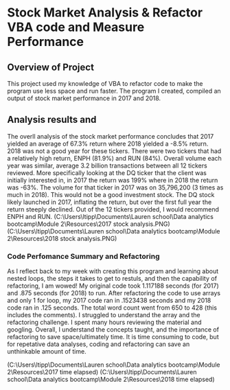 # Stock Market Analysis & Refactor VBA code and Measure Performance

## Overview of Project
This project used my knowledge of VBA to refactor code to make the program use less space and run faster. The program I created, compiled an output of stock market performance in 2017 and 2018.

## Analysis results and 
  The overll analysis of the stock market performance concludes that 2017 yielded an average of 67.3% return where 2018 yielded a -8.5% return. 2018 was not a good year for these tickers. 
There were two tickers that had a relatively high return, ENPH (81.9%) and RUN (84%). 
Overall volume each year was similar, average 3.2 billion transactions between all 12 tickers reviewed. 
More specifically looking at the DQ ticker that the client was initially interested in, in 2017 the return was 199% where in 2018 the return was -63%. 
The volume for that ticker in 2017 was on 35,796,200 (3 times as much in 2018). This would not be a good investment stock. 
The DQ stock likely launched in 2017, inflating the return, but over the first full year the return steeply declined.
Out of the 12 tickers provided, I would recommend ENPH and RUN.
(C:\Users\ltipp\Documents\Lauren school\Data analytics bootcamp\Module 2\Resources\2017 stock analysis.PNG)
(C:\Users\ltipp\Documents\Lauren school\Data analytics bootcamp\Module 2\Resources\2018 stock analysis.PNG)

### Code Perfomance Summary and Refactoring
  As I reflect back to my week with creating this program and learning about nested loops, the steps it takes to get to restuls, and then the capability of refactoring, I am wowed! 
My original code took 1.117188 seconds (for 2017) and .875 seconds (for 2018) to run. 
After refactoring the code to use arrays and only 1 for loop, my 2017 code ran in .1523438 seconds and my 2018 code ran in .125 seconds.
The total word count went from 650 to 428 (this includes the comments). I struggled to understand the array and the refactoring challenge. I spent many hours reviewing the material and googling. 
Overall, I understand the concepts taught, and the importance of refactoring to save space/ultimately time.
It is time consuming to code, but for repetative data analyses, coding and refactoring can save an unthinkable amount of time.   

(C:\Users\ltipp\Documents\Lauren school\Data analytics bootcamp\Module 2\Resources\2017 time elapsed)
(C:\Users\ltipp\Documents\Lauren school\Data analytics bootcamp\Module 2\Resources\2018 time elapsed)
